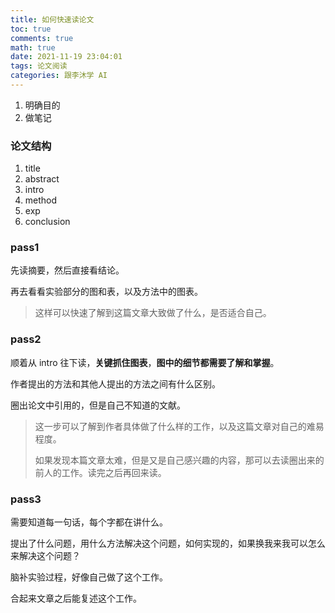```yaml
---
title: 如何快速读论文
toc: true
comments: true
math: true
date: 2021-11-19 23:04:01
tags: 论文阅读
categories: 跟李沐学 AI
---
```


1. 明确目的
2. 做笔记

<!-- more -->

### 论文结构

1. title
2. abstract
3. intro
4. method
5. exp
6. conclusion

### pass1

先读摘要，然后直接看结论。

再去看看实验部分的图和表，以及方法中的图表。

> 这样可以快速了解到这篇文章大致做了什么，是否适合自己。

### pass2

顺着从 intro 往下读，**关键抓住图表**，**图中的细节都需要了解和掌握**。

作者提出的方法和其他人提出的方法之间有什么区别。

圈出论文中引用的，但是自己不知道的文献。

> 这一步可以了解到作者具体做了什么样的工作，以及这篇文章对自己的难易程度。
>
> 如果发现本篇文章太难，但是又是自己感兴趣的内容，那可以去读圈出来的前人的工作。读完之后再回来读。

### pass3

需要知道每一句话，每个字都在讲什么。

提出了什么问题，用什么方法解决这个问题，如何实现的，如果换我来我可以怎么来解决这个问题？

脑补实验过程，好像自己做了这个工作。

合起来文章之后能复述这个工作。